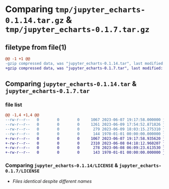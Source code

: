 # Comparing `tmp/jupyter_echarts-0.1.14.tar.gz` & `tmp/jupyter_echarts-0.1.7.tar.gz`

## filetype from file(1)

```diff
@@ -1 +1 @@
-gzip compressed data, was "jupyter_echarts-0.1.14.tar", last modified: Fri Jan  1 00:00:00 2016, max compression
+gzip compressed data, was "jupyter_echarts-0.1.7.tar", last modified: Fri Jan  1 00:00:00 2016, max compression
```

## Comparing `jupyter_echarts-0.1.14.tar` & `jupyter_echarts-0.1.7.tar`

### file list

```diff
@@ -1,4 +1,4 @@
--rw-r--r--   0        0        0     1067 2023-06-07 19:17:58.000000 jupyter_echarts-0.1.14/LICENSE
--rw-r--r--   0        0        0     1261 2023-06-09 17:54:52.871826 jupyter_echarts-0.1.14/jupyter_echarts.py
--rw-r--r--   0        0        0      279 2023-06-09 18:03:15.275310 jupyter_echarts-0.1.14/pyproject.toml
--rw-r--r--   0        0        0      144 1970-01-01 00:00:00.000000 jupyter_echarts-0.1.14/PKG-INFO
+-rw-r--r--   0        0        0     1067 2023-06-07 19:17:58.935620 jupyter_echarts-0.1.7/LICENSE
+-rw-r--r--   0        0        0     2310 2023-06-08 04:18:12.960207 jupyter_echarts-0.1.7/jupyter_echarts.py
+-rw-r--r--   0        0        0      278 2023-06-08 06:09:23.613530 jupyter_echarts-0.1.7/pyproject.toml
+-rw-r--r--   0        0        0      143 1970-01-01 00:00:00.000000 jupyter_echarts-0.1.7/PKG-INFO
```

### Comparing `jupyter_echarts-0.1.14/LICENSE` & `jupyter_echarts-0.1.7/LICENSE`

 * *Files identical despite different names*

